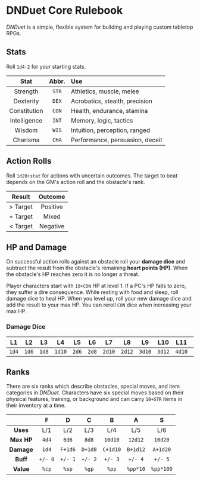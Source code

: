 # DNDuet Core Rulebook
_DNDuet_ is a simple, flexible system for building and playing custom tabletop RPGs.

## Stats
Roll `1d4-2` for your starting stats.

| Stat | Abbr. | Use |
|:---:|:---:|:--- |
| Strength | `STR` | Athletics, muscle, melee |
| Dexterity | `DEX` | Acrobatics, stealth, precision |
| Constitution | `CON` | Health, endurance, stamina |
| Intelligence | `INT` | Memory, logic, tactics |
| Wisdom | `WIS` | Intuition, perception, ranged |
| Charisma | `CHA` | Performance, persuasion, deceit |

## Action Rolls
Roll `1d20+stat` for actions with uncertain outcomes. The target to beat depends on the GM's action roll and the obstacle's rank.

| Result | Outcome |
|:---:|:---:|
| > Target | Positive |
| = Target | Mixed |
| < Target | Negative |

## HP and Damage
On successful action rolls against an obstacle roll your **damage dice** and subtract the result from the obstacle's remaining **heart points (HP)**. When the obstacle's HP reaches zero it is no longer a threat.

Player characters start with `10+CON` HP at level 1. If a PC's HP falls to zero, they suffer a dire consequence. While resting with food and sleep, roll damage dice to heal HP. When you level up, roll your new damage dice and add the result to your max HP. You can reroll `CON` dice when increasing your max HP.

### Damage Dice
| L1 | L2 | L3 | L4 | L5 | L6 | L7 | L8 | L9 | L10 | L11 | L12 |
|:---:|:---:|:---:|:---:|:---:|:---:|:---:|:---:|:---:|:---:|:---:|:---:|
| `1d4` | `1d6` | `1d8` | `1d10` | `2d6` | `2d8` | `2d10` | `2d12` | `3d10` | `3d12` | `4d10` | `4d12` |

## Ranks
There are six ranks which describe obstacles, special moves, and item categories in _DNDuet_. Characters have six special moves based on their physical features, training, or background and can carry `10+STR` items in their inventory at a time.

|  | F | D | C | B | A | S |
|:---:|:---:|:---:|:---:|:---:|:---:|:---:|
| **Uses** | L/1 | L/2 | L/3 | L/4 | L/5 | L/6 |
| **Max HP** | `4d4` | `6d6` | `8d8` | `10d10` | `12d12` | `10d20` |
| **Damage** | `1d4` | `F+1d6` | `D+1d8` | `C+1d10` | `B+1d12` | `A+1d20` |
| **Buff** | `+/- 0` | `+/- 1` | `+/- 2` | `+/- 3` | `+/- 4` | `+/- 5` |
| **Value** | `%cp` | `%sp` | `%gp` | `%pp` | `%pp*10` | `%pp*100` |
